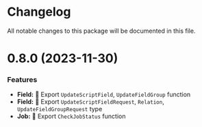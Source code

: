# Changelog

All notable changes to this package will be documented in this file.

# 0.8.0 (2023-11-30)

### Features

- **Field:** 🌟 Export `UpdateScriptField`, `UpdateFieldGroup` function
- **Field:** 🌟 Export `UpdateScriptFieldRequest`, `Relation`, `UpdateFieldGroupRequest` type
- **Job:** 🌟 Export `CheckJobStatus` function

